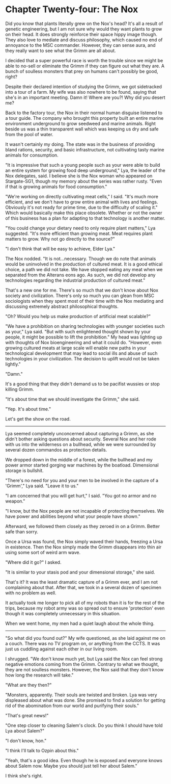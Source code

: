 # Chapter Twenty-four: The Nox

Did you know that plants literally grew on the Nox's head? It's all a result of genetic engineering, but I am not sure why would they want plants to grow on their head. It does strongly reinforce their space hippy image though. They also love to mediate and discuss philosophy, which caused no end of annoyance to the MSC commander. However, they can sense aura, and they really want to see what the Grimm are all about.

I decided that a super powerful race is worth the trouble since we might be able to no-sell or eliminate the Grimm if they can figure out what they are. A bunch of soulless monsters that prey on humans can't possibly be good, right?

Despite their declared intention of studying the Grimm, we got sidetracked into a tour of a farm. My wife was also nowhere to be found, saying that she's in an important meeting. Damn it! Where are you?! Why did you desert me?

Back to the factory tour, the Nox in their normal human disguise listened to a tour guide. The company who brought this property built an entire marine environment underground to grow seedweed and marine animals. Right beside us was a thin transparent wall which was keeping us dry and safe from the pool of water.

It wasn't certainly my doing. The state was in the business of providing bland rations, security, and basic infrastructure, not cultivating tasty marine animals for consumption.

"It is impressive that such a young people such as your were able to build an entire system for growing food deep underground," Lya, the leader of the Nox delegates, said. I believe she is the Nox woman who appeared on Stargate-SG1, though my memory about the series was rather rusty. "Even if that is growing animals for food consumption."

"We're working on directly cultivating meat cells," I said. "It's much more efficient, and we don't have to grow entire animal with lives and feelings. Obviously it's not ready for prime time, due to the difficulty of scaling it." Which would basically make this place obsolete. Whether or not the owner of this business has a plan for adapting to that technology is another matter.

"You could change your dietary need to only require plant matters," Lya suggested. "It's more efficient than growing meat. Meat requires plant matters to grow. Why not go directly to the source?"

"I don't think that will be easy to achieve, Elder Lya."

The Nox nodded. "It is not...necessary. Though we do note that animals would be uninvolved in the production of cultured meat. It is a good ethical choice, a path we did not take. We have stopped eating any meat when we separated from the Alterans eons ago. As such, we did not develop any technologies regarding the industrial production of cultured meat."

That's a new one for me. There's so much that we don't know about Nox society and civilization. There's only so much you can glean from MSC sociologists when they spent most of their time with the Nox mediating and discussing extremely abstract philosophical thoughts.

"Oh? Would you help us make production of artificial meat scalable?"

"We have a prohibition on sharing technologies with younger societies such as your," Lya said. "But with such enlightened thought shown by your people, it might be possible to lift the prohibition." My head was lighting up with thoughts of Nox bioengineering and what it could do. "However, even growing cultured meats at large scale will enable new paths in your technological development that may lead to social ills and abuse of such technologies in your civilization. The decision to uplift would not be taken lightly."

"Damn."

It's a good thing that they didn't demand us to be pacifist wussies or stop killing Grimm.

"It's about time that we should investigate the Grimm," she said.

"Yep. It's about time."

Let's get the show on the road.

***

Lya seemed completely unconcerned about capturing a Grimm, as she didn't bother asking questions about security. Several Nox and her rode with us into the wilderness on a bullhead, while we were surrounded by several dozen commandos as protection details.

We dropped down in the middle of a forest, while the bullhead and my power armor started gorging war machines by the boatload. Dimensional storage is bullshit.

"There's no need for you and your men to be involved in the capture of a 'Grimm'," Lya said. "Leave it to us."

"I am concerned that you will get hurt," I said. "You got no armor and no weapon."

"I know, but the Nox people are not incapable of protecting themselves. We have power and abilities beyond what your people have shown."

Afterward, we followed them closely as they zeroed in on a Grimm. Better safe than sorry.

Once a Ursa was found, the Nox simply waved their hands, freezing a Ursa in existence. Then the Nox simply made the Grimm disappears into thin air using some sort of weird arm wave.

"Where did it go?" I asked.

"It is similar to your stasis pod and your dimensional storage," she said.

That's it? It was the least dramatic capture of a Grimm ever, and I am not complaining about that. After that, we took in a several dozen of specimen with no problem as well.

It actually took me longer to pick all of my robots than it is for the rest of the trips, because my robot army was so spread out to ensure 'protection' even though it was completely unnecessary in this situation.

When we went home, my men had a quiet laugh about the whole thing.

***

"So what did you found out?" My wife questioned, as she laid against me on a couch. There was no TV program on, or anything from the CCTS. It was just us cuddling against each other in our living room.

I shrugged. "We don't know much yet, but Lya said the Nox can feel strong negative emotions coming from the Grimm. Contrary to what we thought, they are not soulless monsters. However, the Nox said that they don't know how long the research will take."

"What are they then?"

"Monsters, apparently. Their souls are twisted and broken. Lya was very displeased about what was done. She promised to find a solution for getting rid of the abomination from our world and purifying their souls."

"That's great news!"

"One step closer to cleaning Salem's clock. Do you think I should have told Lya about Salem?"

"I don't know, hon."

"I think I'll talk to Ozpin about this."

"Yeah, that's a good idea. Even though he is exposed and everyone knows about Salem now. Maybe you should just tell her about Salem."

I think she's right.
